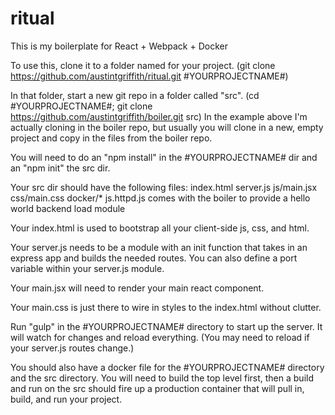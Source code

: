 # ritual

This is my boilerplate for React + Webpack + Docker

To use this, clone it to a folder named for your project.
(git clone https://github.com/austintgriffith/ritual.git #YOURPROJECTNAME#)

In that folder, start a new git repo in a folder called "src".
(cd #YOURPROJECTNAME#; git clone https://github.com/austintgriffith/boiler.git src)
In the example above I'm actually cloning in the boiler repo, but usually
you will clone in a new, empty project and copy in the files from the boiler repo.

You will need to do an "npm install" in the #YOURPROJECTNAME# dir and an "npm init" the src dir.

Your src dir should have the following files:
  index.html
  server.js
  js/main.jsx
  css/main.css
  docker/*
  js.httpd.js comes with the boiler to provide a hello world backend load module

Your index.html is used to bootstrap all your client-side js, css, and html.

Your server.js needs to be a module with an init function that takes in an express app and builds the needed routes.
You can also define a port variable within your server.js module.

Your main.jsx will need to render your main react component.

Your main.css is just there to wire in styles to the index.html without clutter.

Run "gulp" in the #YOURPROJECTNAME# directory to start up the server.
It will watch for changes and reload everything.
(You may need to reload if your server.js routes change.)

You should also have a docker file for the #YOURPROJECTNAME# directory and the src directory.
You will need to build the top level first, then a build and run on the src should
fire up a production container that will pull in, build, and run your project.
